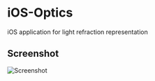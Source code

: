 iOS-Optics
==========

iOS application for light refraction representation


Screenshot
----------

![Screenshot](http://i.imgur.com/sz1xJ82.png)
